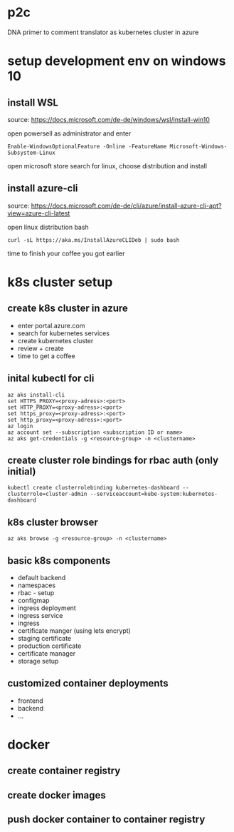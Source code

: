 # p2c

DNA primer to comment translator as kubernetes cluster in azure

# setup development env on windows 10

## install WSL

source: https://docs.microsoft.com/de-de/windows/wsl/install-win10

open powersell as administrator and enter
```
Enable-WindowsOptionalFeature -Online -FeatureName Microsoft-Windows-Subsystem-Linux
```

open microsoft store
search for linux, choose distribution and install

## install azure-cli

source: https://docs.microsoft.com/de-de/cli/azure/install-azure-cli-apt?view=azure-cli-latest

open linux distribution bash

```
curl -sL https://aka.ms/InstallAzureCLIDeb | sudo bash
```

time to finish your coffee you got earlier

# k8s cluster setup

## create k8s cluster in azure

* enter portal.azure.com
* search for kubernetes services
* create kubernetes cluster
* review + create
* time to get a coffee

## inital kubectl for cli

```
az aks install-cli
set HTTPS_PROXY=<proxy-adress>:<port>
set HTTP_PROXY=<proxy-adress>:<port>
set https_proxy=<proxy-adress>:<port>
set http_proxy=<proxy-adress>:<port>
az login
az account set --subscription <subscription ID or name>
az aks get-credentials -g <resource-group> -n <clustername>
```

## create cluster role bindings for rbac auth (only initial)

```
kubectl create clusterrolebinding kubernetes-dashboard --clusterrole=cluster-admin --serviceaccount=kube-system:kubernetes-dashboard
```

## k8s cluster browser

```
az aks browse -g <resource-group> -n <clustername>
```

## basic k8s components

* default backend
* namespaces
* rbac - setup
* configmap
* ingress deployment
* ingress service
* ingress
* certificate manger (using lets encrypt)
* staging certificate
* production certificate
* certificate manager
* storage setup

## customized container deployments

* frontend
* backend
* ...

# docker

## create container registry

## create docker images

## push docker container to container registry


